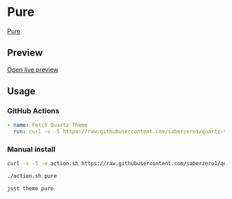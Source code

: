 # Pure

[Pure](#)

## Preview

[Open live preview](https://quartz-themes.github.io/pure/)

## Usage

### GitHub Actions

```yaml
- name: Fetch Quartz Theme
  run: curl -s -S https://raw.githubusercontent.com/saberzero1/quartz-themes/master/action.sh | bash -s -- pure
```

### Manual install

```bash
curl -s -S -o action.sh https://raw.githubusercontent.com/saberzero1/quartz-themes/master/action.sh

./action.sh pure
```

```bash
just theme pure
```
